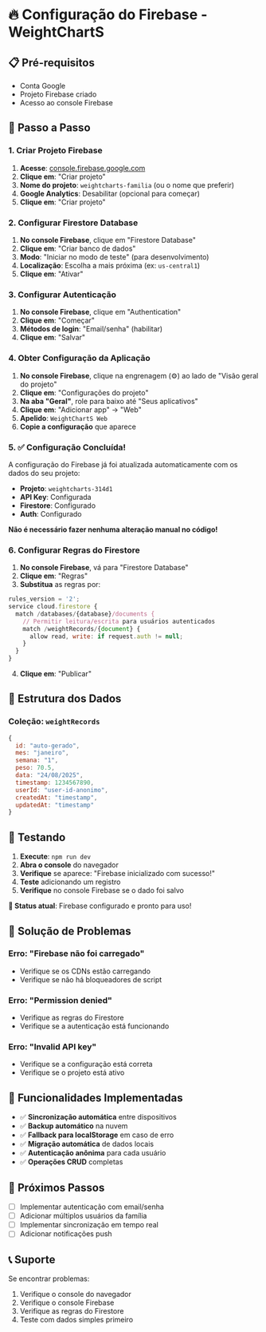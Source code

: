 # 🔥 Configuração do Firebase - WeightChartS

## 📋 Pré-requisitos

- Conta Google
- Projeto Firebase criado
- Acesso ao console Firebase

## 🚀 Passo a Passo

### 1. Criar Projeto Firebase

1. **Acesse**: [console.firebase.google.com](https://console.firebase.google.com)
2. **Clique em**: "Criar projeto"
3. **Nome do projeto**: `weightcharts-familia` (ou o nome que preferir)
4. **Google Analytics**: Desabilitar (opcional para começar)
5. **Clique em**: "Criar projeto"

### 2. Configurar Firestore Database

1. **No console Firebase**, clique em "Firestore Database"
2. **Clique em**: "Criar banco de dados"
3. **Modo**: "Iniciar no modo de teste" (para desenvolvimento)
4. **Localização**: Escolha a mais próxima (ex: `us-central1`)
5. **Clique em**: "Ativar"

### 3. Configurar Autenticação

1. **No console Firebase**, clique em "Authentication"
2. **Clique em**: "Começar"
3. **Métodos de login**: "Email/senha" (habilitar)
4. **Clique em**: "Salvar"

### 4. Obter Configuração da Aplicação

1. **No console Firebase**, clique na engrenagem (⚙️) ao lado de "Visão geral do projeto"
2. **Clique em**: "Configurações do projeto"
3. **Na aba "Geral"**, role para baixo até "Seus aplicativos"
4. **Clique em**: "Adicionar app" → "Web"
5. **Apelido**: `WeightChartS Web`
6. **Copie a configuração** que aparece

### 5. ✅ Configuração Concluída!

A configuração do Firebase já foi atualizada automaticamente com os dados do seu projeto:
- **Projeto**: `weightcharts-314d1`
- **API Key**: Configurada
- **Firestore**: Configurado
- **Auth**: Configurado

**Não é necessário fazer nenhuma alteração manual no código!**

### 6. Configurar Regras do Firestore

1. **No console Firebase**, vá para "Firestore Database"
2. **Clique em**: "Regras"
3. **Substitua** as regras por:

```javascript
rules_version = '2';
service cloud.firestore {
  match /databases/{database}/documents {
    // Permitir leitura/escrita para usuários autenticados
    match /weightRecords/{document} {
      allow read, write: if request.auth != null;
    }
  }
}
```

4. **Clique em**: "Publicar"

## 🔧 Estrutura dos Dados

### Coleção: `weightRecords`

```javascript
{
  id: "auto-gerado",
  mes: "janeiro",
  semana: "1",
  peso: 70.5,
  data: "24/08/2025",
  timestamp: 1234567890,
  userId: "user-id-anonimo",
  createdAt: "timestamp",
  updatedAt: "timestamp"
}
```

## 🧪 Testando

1. **Execute**: `npm run dev`
2. **Abra o console** do navegador
3. **Verifique** se aparece: "Firebase inicializado com sucesso!"
4. **Teste** adicionando um registro
5. **Verifique** no console Firebase se o dado foi salvo

**🎯 Status atual**: Firebase configurado e pronto para uso!

## 🚨 Solução de Problemas

### Erro: "Firebase não foi carregado"
- Verifique se os CDNs estão carregando
- Verifique se não há bloqueadores de script

### Erro: "Permission denied"
- Verifique as regras do Firestore
- Verifique se a autenticação está funcionando

### Erro: "Invalid API key"
- Verifique se a configuração está correta
- Verifique se o projeto está ativo

## 📱 Funcionalidades Implementadas

- ✅ **Sincronização automática** entre dispositivos
- ✅ **Backup automático** na nuvem
- ✅ **Fallback para localStorage** em caso de erro
- ✅ **Migração automática** de dados locais
- ✅ **Autenticação anônima** para cada usuário
- ✅ **Operações CRUD** completas

## 🔮 Próximos Passos

- [ ] Implementar autenticação com email/senha
- [ ] Adicionar múltiplos usuários da família
- [ ] Implementar sincronização em tempo real
- [ ] Adicionar notificações push

## 📞 Suporte

Se encontrar problemas:
1. Verifique o console do navegador
2. Verifique o console Firebase
3. Verifique as regras do Firestore
4. Teste com dados simples primeiro
